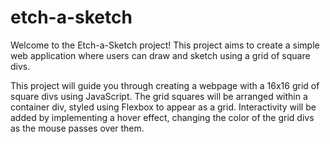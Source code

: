 # etch-a-sketch
Welcome to the Etch-a-Sketch project! This project aims to create a simple web application where users can draw and sketch using a grid of square divs.


This project will guide you through creating a webpage with a 16x16 grid of square divs using JavaScript. The grid squares will be arranged within a container div, styled using Flexbox to appear as a grid. Interactivity will be added by implementing a hover effect, changing the color of the grid divs as the mouse passes over them.


